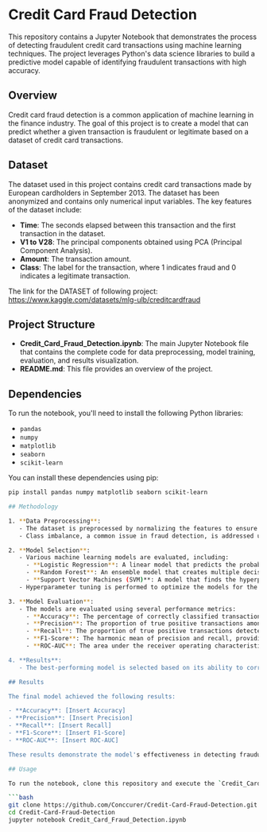 # Credit Card Fraud Detection

This repository contains a Jupyter Notebook that demonstrates the process of detecting fraudulent credit card transactions using machine learning techniques. The project leverages Python's data science libraries to build a predictive model capable of identifying fraudulent transactions with high accuracy.

## Overview

Credit card fraud detection is a common application of machine learning in the finance industry. The goal of this project is to create a model that can predict whether a given transaction is fraudulent or legitimate based on a dataset of credit card transactions.

## Dataset

The dataset used in this project contains credit card transactions made by European cardholders in September 2013. The dataset has been anonymized and contains only numerical input variables. The key features of the dataset include:

- **Time**: The seconds elapsed between this transaction and the first transaction in the dataset.
- **V1 to V28**: The principal components obtained using PCA (Principal Component Analysis).
- **Amount**: The transaction amount.
- **Class**: The label for the transaction, where 1 indicates fraud and 0 indicates a legitimate transaction.

The link  for the DATASET of following project: https://www.kaggle.com/datasets/mlg-ulb/creditcardfraud

## Project Structure

- **Credit_Card_Fraud_Detection.ipynb**: The main Jupyter Notebook file that contains the complete code for data preprocessing, model training, evaluation, and results visualization.
- **README.md**: This file provides an overview of the project.

## Dependencies

To run the notebook, you'll need to install the following Python libraries:

- `pandas`
- `numpy`
- `matplotlib`
- `seaborn`
- `scikit-learn`

You can install these dependencies using pip:

```bash
pip install pandas numpy matplotlib seaborn scikit-learn

## Methodology

1. **Data Preprocessing**: 
   - The dataset is preprocessed by normalizing the features to ensure that all variables contribute equally to the analysis.
   - Class imbalance, a common issue in fraud detection, is addressed using techniques like undersampling or oversampling to balance the number of fraudulent and non-fraudulent transactions.

2. **Model Selection**: 
   - Various machine learning models are evaluated, including:
     - **Logistic Regression**: A linear model that predicts the probability of fraud.
     - **Random Forest**: An ensemble model that creates multiple decision trees and merges them to get a more accurate and stable prediction.
     - **Support Vector Machines (SVM)**: A model that finds the hyperplane that best separates fraudulent and non-fraudulent transactions.
   - Hyperparameter tuning is performed to optimize the models for the best performance.

3. **Model Evaluation**:
   - The models are evaluated using several performance metrics:
     - **Accuracy**: The percentage of correctly classified transactions.
     - **Precision**: The proportion of true positive transactions among all transactions classified as fraud.
     - **Recall**: The proportion of true positive transactions detected out of all actual fraudulent transactions.
     - **F1-Score**: The harmonic mean of precision and recall, providing a balance between the two.
     - **ROC-AUC**: The area under the receiver operating characteristic curve, which measures the model's ability to distinguish between classes.

4. **Results**: 
   - The best-performing model is selected based on its ability to correctly identify fraudulent transactions while minimizing false positives. The results demonstrate the effectiveness of the chosen model in detecting fraud with high accuracy and reliability.

## Results

The final model achieved the following results:

- **Accuracy**: [Insert Accuracy]
- **Precision**: [Insert Precision]
- **Recall**: [Insert Recall]
- **F1-Score**: [Insert F1-Score]
- **ROC-AUC**: [Insert ROC-AUC]

These results demonstrate the model's effectiveness in detecting fraudulent transactions, balancing the trade-off between catching fraud and avoiding false positives.

## Usage

To run the notebook, clone this repository and execute the `Credit_Card_Fraud_Detection.ipynb` file in Jupyter Notebook or JupyterLab:

```bash
git clone https://github.com/Conccurer/Credit-Card-Fraud-Detection.git
cd Credit-Card-Fraud-Detection
jupyter notebook Credit_Card_Fraud_Detection.ipynb

